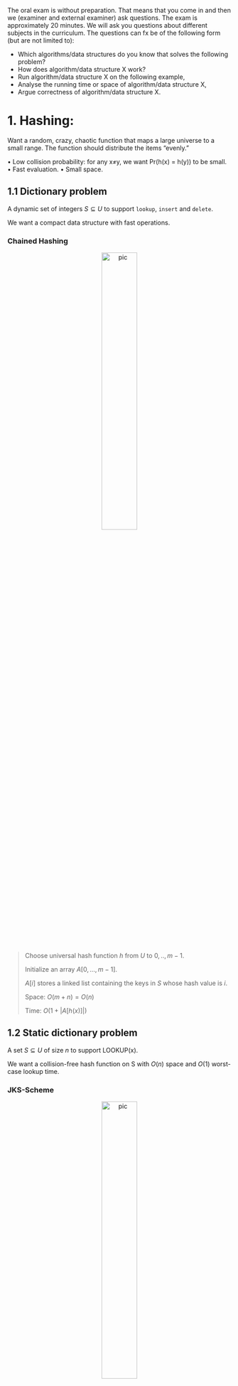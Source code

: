 The oral exam is without preparation. That means that you come in and then we (examiner and external examiner) ask questions. The exam is approximately 20 minutes.  We will ask you questions about different subjects in the curriculum. The questions can fx be of the following form (but are not limited to):

* Which algorithms/data structures do you know that solves the following problem?
* How does algorithm/data structure X work?  
* Run algorithm/data structure X on the following example,
* Analyse the running time or space of algorithm/data structure X,
* Argue correctness of algorithm/data structure X.

# 1. Hashing:

Want a random, crazy, chaotic function that maps a large universe to a small range. The
function should distribute the items “evenly.”

• Low collision probability: for any x≠y, we want Pr(h(x) = h(y)) to be small.
• Fast evaluation.
• Small space.

## 1.1 Dictionary problem

A dynamic set of integers $S \subseteq U$ to support `lookup`, `insert` and `delete`.

We want a compact data structure with fast operations.

### Chained Hashing

<p align="center"><img src=".data/hashing_chained.png" alt="pic" width="40%" /></p>

> Choose universal hash function $h$ from $U$ to ${0, ..,m-1}$.
> 
> Initialize an array $A[0, ..., m-1]$.
> 
> $A[i]$ stores a linked list containing the keys in $S$ whose hash value is $i$.
>
> Space: $O(m + n) = O(n)$
> 
> Time: $O(1 + |A[h(x)]|)$
>

## 1.2 Static dictionary problem

A set $S \subseteq U$ of size $n$ to support LOOKUP(x).

We want a collision-free hash function on S with $O(n)$ space and $O(1)$ worst-case lookup time.

### JKS-Scheme

<p align="center"><img src=".data/hashing_FKS.png" alt="pic" width="40%" /></p>

> Two-level solution:
> * At level 1 use solution with many collisions and linear space.
> * Resolve each collisions at level 1 with collision-free solution at level 2.
>
> Spce: $O(n)$ and $O(n)$ expected preprocessing time.
> 
> Time: $O(1)$ worst-case time per lookup.
>

## 1.3 String matching

Given strings S and P, determine if P is a substring in S. 

|P| = m, |S| = n.


### Karp-Rabin Fingerprint

> Let S be a string of length n. 
>
> Let p is a prime number. Pick uniformly at random integer z ∈{0, ..., p-1}.
>
> The fingerprint of $S$ is the polynomial over the field $Z_p$ evaluated at the random integer $z$.
> 
>$$\varphi_{p,z}(S) = \left( \sum_{i=1}^{n} S[i] \cdot z^{n - i} \right) \mod p$$
> 

### Karp-Rabin Algorithm

> Pick $p >= m^2$
> 
> Compute $\varphi(P)$
>
> Compute and compare $\varphi(S[i, i+m-1])$ with $\varphi(P)$ for all i.
>
> If fingerprints match, verify using brute-force comparison. 
>
> Time: $O(m + n + Fm)$
>


# 2. Predecessor:

Maintain a set S ⊆ U = {0, ..., u-1} to support `predecessor`, `successor`, `insert` and `delete`.

We want a Static predecessor with $O(log log u)$ query time.

## van Emde Boas

<p align="center"><img src=".data/van_emde_boas.png" alt="pic" width="100%" /></p>

> Apply `Two-Level Bitvector` until size of vectors is constant.
>
> > Space: $O(u)$
> >
> > Time: $𝖳(𝗎) = 𝖳 (\sqrt u)+ 𝖮(𝟣) = 𝖮(log log 𝗎)$
>

## Y-Trie

<p align="center"><img src=".data/Y-Fast_Trie.png" alt="pic" width="100%" /></p>

> Partition $S$ into $\frac{n}{log u}$ groups of $log u$ consecutive keys
>
> Compute $S'$ = set of split keys between groups.
>
> X-fast trie over S’:
> 
> * A binary tree with min and max for each node + keys ordered in a linked list.
>
> * For each level store a dictionary of prefixes of keys. 
>
> Balanced binary search trees for each group.
>
> > Space: X-fast trie: $O(\frac{n}{log u} log u) = O(n)$, all BBSTs: $O(n)$
> >
> > Time: X-fast trie: $O(log log u)$, BBST: $O(log (log u))$


# 3. RMQ and LCA

## 3.1 Range Minimum Queries
Preprocess array $A[1…n]$ of integers to support $RMQ(i,j)$ to return the minimum element in $A[i…j]$.

### Sparse table
<p align="center"><img src=".data/Sparse_table.png" alt="pic" width="50%" /></p>

> Save the result for all intervals of length a power of 2.
>
> Query: any interval is the union of two power of 2 intervals. Lookup results for the two intervals and take minimum.
>
> > Space: $O(n log n)$
> >
> > Time: $O(1)$
> >
> > Preprocesing time: $O(n log n)$. To compute results for length $2^i$ use results for length $2^{i-1}$.

## 3.2 ±1RMQ

Consecutive entries diﬀer by 1.

<p align="center"><img src=".data/differ_1_RMQ.png" alt="pic" width="100%" /></p>

> Divide $A$ into blocks of size $\frac{1}{2} logn$.
>
> > On blocks:
> >
> > <p align="center"><img src=".data/differ_1_RMQ_two_new_arrays.png" alt="pic" width="40%" /></p>
> >
> > > $A'$: minimum from each block
> > >
> > > $B$: position in $A$ where occurs.
> > >
> > > Sparse table data structure on $A'$.
> > >
> > Space: $O(|A'| log |A'|) = O(\frac{n}{logn} log \frac{n}{logn})$ = $O(n)$
> 
>
> > Inside blocks:
> > 
> > <p align="center"><img src=".data/differ_1_RMQ_precompute_inside_blocks.png" alt="pic" width="25%" /></p>
> >
> > > Precompute and save all answers for each normalized block.
> > >
> > > > Block is sequence of +1s and -1s.
> > > > 
> > > > Number of block descriptions: $2^{\frac{1}{2} logn - 1} ≤ \sqrt{n}$
> > >
> > Space: $O(O(\sqrt{n}(log^2 n)) + O(\frac{n}{logn}))$ = $O(n)$
>
> Space: SparseTable + PrecomputedTables = $O(n)$
>
> Time: $O((1+1) + 1 + 1)$

## 3.2 Lowest Common Ancestor
Preprocess rooted tree $T$ with $n$ nodes to support querying the lowest common ancestor of $u$ and $v$.

<p align="center"><img src=".data/Cartesian_tree.png" alt="pic" width="75%" /></p>

> Build a `Cartesian Tree` on array.
>  > The value in subtree root is minimum. 
>  > 
>  > Inorder of tree (left->root->right) is the original array.
> 
> $E$: Euler tour representation. Preorder walk, write id of node when met.
>
> $A$: Depth of node node in $E[i]$. 最小的值代表路径中的根
>
> $R$: First occurrence in $E$ of node with id $i$. 第一次访问某节点时，是从根走到它的路径上的第一个“入点”，在 DFS 遍历过程中，你要访问 u 和 v，就必须先经过它们的 LCA
>
> $RMQ(i, j) = LCA(i, j) = E[RMQ_A (R[i], R[j])]$
>
> Space: $O(E+A+R+RMQ_A)$

# 4. Level Ancestor

Preprocess rooted tree T to support querying the $kth$ ancestor of node $v$.

## 4.1 Top-Bottom Decomposition

<p align="center"><img src=".data/Top_bottom_tree.png" alt="pic" width="50%" /></p>

> > Jump nodes: maximal **deep** nodes with ≥ $\frac{1}{4} log n$ descendants.
>
> > Top tree: 
> > > Ladder decomposition + Jump pointers for jump nodes, at most $\frac{n}{\frac{1}{4}logn}$ leaves.
> > >
> > > For each internal node pointer to some jump node below.
> > 
> > > $LA(v,k)$ in top:
> > >
> > > Follow pointer to jump node below $v$.
> > > 
> > > Jump pointer + ladder solution.
> >
> > > Space: O(|ladder| + |jump_nodes|*|tree_height|) = $O(n + \frac{n}{logn} logn) = O(n)$ 
> > >
> > > Time: O(1)
>
> > Bottom tree:
> > <p align="center"><img src=".data/Bottom_tree.png" alt="pic" width="50%" /></p>
> >
> > > Encode each bottom tree `B` using balanced parentheses representation.
> > > 
> > > Encode inputs v and k.
> > > 
> > > Build table $A[code(B, v, k)] = LA(v, k)$ in bottom tree `B`.
> >
> > > $LA(v,k)$ in bottom: Lookup in $A$.
> >
> > > Space: $O(2^{|code|}) = O(2^{2 \cdot \frac{1}{4} logn + 2 \cdot log(\frac{1}{4} logn)}) < O(n^{\frac{1}{2}}log^2n) < O(n)$
> > >
> > > Time: O(1)

# 5. Suffix Trees

## 5.1 String indexing problem
Preprocess a string $S$ to search the starting positions of all occurrences of $P$ in $S$.

### Suffix Tree

<p align="center"><img src=".data/Suffix_tree.png" alt="pic" width="50%" /></p>

>
> The compact trie of all suﬃxes of S.
>
> > Space: O(Number of edges + space for edge labels + string) = $O(n)$
> > 
> > Time: $O(|P|+occ)$
> >
> > Preprocessing time: $O(sort(n,|Σ|))$.  Time to sort $n$ characters from an alphabet $Σ$.

## 5.2 Longest common substring problem
Find longest common substring of strings $S_1$ and $S_2$.

<p align="center"><img src=".data/Suffix_tree_on_S1S2.png" alt="pic" width="75%" /></p>

> The suﬃx tree over $S_1\$1S_2\$2$.


# 6. Radix and Suffix Sorting

## 6.1 Sorting small universes problem

Given a sequence of $n$ integers from a universe $U = \{0, 1, ..., u-1\}$ that is not too big.

### Radix sort

<p align="center"><img src=".data/Radix_sort.png" alt="pic" width="25%" /></p>

> Sort on each digit from right to left using stable sort.
> 
> For each digit, insert into array of linked list + traverse array of linked list.
>
> > Space: $O(n+u)$
> >
> > Time: $O(n \cdot k)$

## 6.2 Suffix sort problem

Given string $S$ of length $n$ over alphabet $Σ$, sort all suﬃxes of S in lexicographic order.

### Difference Cover Sampling

<p align="center"><img src=".data/DC3_1.png" alt="pic" width="75%" /></p>

> Recursively sort sample suﬃxes starting at positions $i = 1 \mod 3$ and $i = 2 \mod 3$.

<p align="center"><img src=".data/DC3_2.png" alt="pic" width="25%" /></p>

> Sort Non-Sample Suffixes.

<p align="center"><img src=".data/DC3_3.png" alt="pic" width="25%" /></p>

> Merge
>
> * When compare $S_0$ with $S_1$：$(S[i], \text{rank}[i+1]) \stackrel{?}{\leq} (S[j], \text{rank}[j+1])$
>
> * When compare $S_0$ with $S_2$：$(S[i], S[i+1], \text{rank}[i+2]) \stackrel{?}{\leq} (S[j], S[j+1], \text{rank}[j+2])$

> Time: $T(n) = T(2n/3) + O(n) = O(n)$

# Week7 Compression:

## Lempel-Ziv 77

**Encode**

> Build suﬃx tree. Store smallest leaf below each node.
> 
> <p align="center"><img src=".data/Ziv_77_tree.png" alt="pic" width="50%" /></p>
>
> Parse from left-to-right into phrases.
> > <p align="center"><img src=".data/Ziv_77_array.png" alt="pic" width="50%" /></p>
> >
> > Select longest matching substring starting before current position + 1 extra character.
> >
> > Encode phrases by (previous occ dist, length, extra character) or single character.
>
> > Time: $O(sort(n, |Σ|).$

**Decode**

>  Read and decode left-to-right.

## Lempel-Ziv 78

**Encode**

> <p align="center"><img src=".data/Ziv_78.png" alt="pic" width="50%" /></p>
>
> Dynamically build and traverse the LZ78 trie.
>
> Parse from left-to-right into phrases.
> 
> Select longest phrase seen before + a single character.
> 
> Encode phrases (previous phrase, character) or single phrase.
>
> > Time: $O(N)$ expected

**Decode**

> Read and decode left-to-right.
>
> > Time: $O(N)$

## Recursive-pairing compression

<p align="center"><img src=".data/Re-Pair_Compression.png" alt="pic" width="25%" /></p>

> Start with string $S$.
>
> Replace a most frequent pair by new character $X_i$. Output rule $X_i ➞ ab$.
>
> Repeat until we have a single pair.

>  Unfold rules top-down.

## Grammar Compression

<p align="center"><img src=".data/Grammar_Compression.png" alt="pic" width="50%" /></p>

> Encode string $S$ as an grammar $G$ that generates $S$.

> Parse tree. Unfolded set of rules.

# Week8 External Memory 1

## 8.1 Sorting

Given array $A$ of $N$ values, output the values in increasing order.

### External Merge Sort

<p align="center"><img src=".data/Multiway_merge.png" alt="pic" width="50%" /></p>

> Partition $N$ elements into $\frac{N}{M}$ arrays of size $M$.
> 
> Load each into memory and sort.

> Apply $\frac{M}{B}$ way external multiway merge until left with single sorted array.
>
> > <p align="center"><img src=".data/Multiway_merge_2.png" alt="pic" width="50%" /></p>
> > 
> > Load $\frac{M}{B}$ first blocks into memory.
> > 
> > Output the smallest number among blocks.
> > 
> > Load more blocks into memory if needed.
> >
> > Repeat

> I/Os: $O(\frac{N}{B} + \frac{N}{B} log_\frac{M}{B} \frac{N}{M})$

## 8.2 Searching

Maintain a set $S ⊆ U = \{0, ..., u-1\}$ to support `search`, `insert` and `delete`.

<p align="center"><img src=".data/B-tree.png" alt="pic" width="50%" /></p>

> B-tree of order $δ = ϴ(B)$ with $N$ keys.
> > Keys in leaves.
> > 
> > Degree between $\frac{δ}{2}$ and $δ$.
>
> > Root degree between 2 and δ.
>
> > Height: $log_\delta \frac{N}{B}$

# Week9 External Memory 2

## 9.1 Access Path Traversal problem

Data structure $D$ stores a dynamic set of items. We can only access $D$ by following an access path $P$.

### Buﬀered updates

<p align="center"><img src=".data/Access_Path_buffered.png" alt="pic" width="10%" /></p>

> Add buﬀers of size $B$ to each edge stored in O(1) blocks.
>
> Buﬀers store delayed updates to $D$
>
> > Search: $O(P)$
> >
> > Update: $O(\frac{P}{B})$

## 9.2 Searching with Fast Updates

### $B^\epsilon$-tree

<p align="center"><img src=".data/Square_root_tree.png" alt="pic" width="50%" /></p>

> Speed up updates by buﬀering them at each node along the path to a leaf.
>
> Move many updates together in each I/O.
>
> Insert delayed insert/delete into first buﬀer on path. If full, flush and recurse on next node in path. If we fill leaf, rebalance tree as B-tree.
>
> $\epsilon ∈ (0, 1]$ is a parameter.
>
> > <p align="center"><img src=".data/B_epsilon.png" alt="pic" width="25%" /></p>
> >
> > Height: $log_{b^\epsilon} N = \frac{log_b N}{\epsilon}$
> >
> > Search: $O(\frac{log_b N}{\epsilon})$
> >
> > Update: $O(\frac{Height}{Buffer}) = O(\frac{log_b N}{\epsilon \cdot B^{1-\epsilon}})$


# Week11 Range Report

Preprocess at set of points $P ⊆ \mathcal{R}^2$ to return the set of points in $R$, where $R$ is rectangle given by $(x_1, y_1)$ and $(x_2, y_2)$.

## 2D Range Tree + Bridges

<p align="center"><img src=".data/2D_range_tree_with_bridges.png" alt="pic" width="50%" /></p>

> Perfectly balanced binary tree over $x$-coordinate.
>
> Each node $v$ stores array of points below $v$ sorted by $y$-coordinate.
>
> Each point in array at $v$ stores bridges to arrays in $v_l$ and $v_r$
>
> Arrays at $v_l$ and $v_r$ are subsets of array at $v$. 
>
> $Report(x1, y1, x2, y2)$: 
> > Find paths to predecessor of $x_1$ and successor of $x_2$, get each `oﬀ-path` node.
> > 
> > Binary search predecessor of $y_1$ and successor of $y_2$ in root array + traverse bridges for remaining 1D queries.
>
> > Space: $O(n logn)$
> >
> > Time: $O(logn + occ)$
> >
> > Preprocessing. $O(nlog n)$

## kD-tree

<p align="center"><img src=".data/kD-tree.png" alt="pic" width="100%" /></p>

> A balanced binary tree over point set $P$.
>
> Recursively partition $P$ into rectangular regions containing (roughly) same number of points. Partition by alternating horizontal and vertical lines.
>
> Each node in tree stores region and line.
>
> > $Report(x1, y1, x2, y2)$: Traverse 2D tree starting at the root. At node $v$:
> >
> > 1. $v$ is a leaf: report the unique point in region($v$) if contained in range.
> > 2. region($v$) is disjoint from range: stop.
> > 3. region($v$) is contained in range: report all points in region($v$).
> > 4. region($v$) intersects range, and $v$ is not a leaf. Recurse left and right.
>
> > Space: $O(n)$
> >
> > Time: $O(\sqrt{n} + occ)$
> >
> > Preprocessing. $O(nlog n)$


# Week10 Approximation 1

## 10.1 Load balancing

Schedule $n$ jobs on $m$ machines so as to minimize the maximum load $T$.

### Longest processing time rule

<p align="center"><img src=".data/lpt.png" alt="pic" width="100%" /></p>

> Sort jobs in non-increasing order. Assign next job on list to machine as soon as it becomes idle.
>
> > $t1 ≥ …. ≥ t_n$
> > 
> > $t_m ≥ t_{m+1}$
> >
> > $T^* ≥ t_m + t_{m+1}$  =>  $T^* ≥ 2t_{m+1}$
> >
> > $\frac{1}{2}T^* ≥ t_{m+1} ≥ t_i$  => $\frac{3}{2}T^* ≥ t_i + s$
> 
> > If $\frac{1}{3}T^* ≥ t_n$ then $\frac{4}{3}T^* ≥ T$.
> > 
> > If $\frac{1}{3}T^* < t_n$ then $3\cdot t_n > T^*$, so each machine only could take 2 jobs at most. $2m ≥ n$

## 10.2 K-center

An integer $k$ and a set of sites $S$ with distance $d(i,j)$. Choose a set $C$ of k centers so as to minimize the maximum
distance of a site to its closest center.

### Greedy algorithm

<p align="center"><img src=".data/k-center.png" alt="pic" width="100%" /></p>

> Pick arbitrary $i$ into $C$.
>
> Find site $j$ farthest away from any cluster center in $C$, then put $j$ into $C$.
>
> Repeat until $|C| = k$.

# Week12:

## 12.1 Traveling Salesman Problem

Set of cities  $\{1,…,n\}$

$c_ij ≥ 0$: cost of traveling from $i$ to $j$ with triangle inequality.

Find a tour of minimum cost visiting every city exactly once. (Hamiltonian cycle)

### Christofides algorithm

<p align="center"><img src=".data/Christofides_algorithm.png" alt="pic" width="50%" /></p>

> Compute MST $T$, which is a lower bound on TSP.
>
> Consider set $O$ of all odd degree vertices in $T$.
>
> Find minimum cost perfect matching $M$ on $O$.
>
> $T + M$ is a Eulerian. It's connected and all nodes have even degree.
>
> Construct Euler tour $𝞃$ (visiting every edge exactly once). And shortcut into $𝞃'$ such that each vertex only visited once.
>
> > $len(𝞃') <= len(𝞃) = cost(T) + cost(M)$
> >
> > $cost(T) <= OPT$
> >
> > $cost(M) <= min(cost(O_1), cost(O_2)) <= \frac{OPT}{2}$
